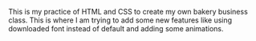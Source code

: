 This is my practice of HTML and CSS to create my own bakery business class. This is where I am trying to add some new features like using downloaded font instead of default and adding some animations.
